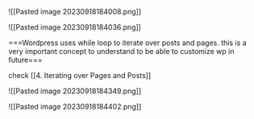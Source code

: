 ![[Pasted image 20230918184008.png]]

![[Pasted image 20230918184036.png]]

===Wordpress uses while loop to iterate over posts and pages. this is a very important concept to understand to be able to customize wp in future===

check [[4. Iterating over Pages and Posts]]

![[Pasted image 20230918184349.png]]

![[Pasted image 20230918184402.png]]